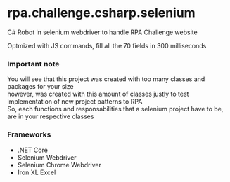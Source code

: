 # rpa.challenge.csharp.selenium
C# Robot in selenium webdriver to handle RPA Challenge website

Optmized with JS commands, fill all the 70 fields in 300 milliseconds

### Important note
You will see that this project was created with too many classes and packages for your size
<br/>however, was created with this amount of classes justly to test implementation of new project patterns to RPA
<br/>So, each functions and responsabilities that a selenium project have to be, are in your respective classes

### Frameworks

 - .NET Core
 - Selenium Webdriver
 - Selenium Chrome Webdriver
 - Iron XL Excel